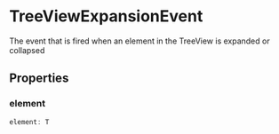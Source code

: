 # TreeViewExpansionEvent<T>

The event that is fired when an element in the TreeView is expanded or collapsed

## Properties

### element

```typescript
element: T
```

